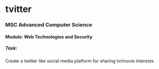 # tvitter

### MSC Advanced Computer Science
#### Module: Web Technologies and Security

##### Task:

Create a twitter like social media platform for sharing tv/movie interests

